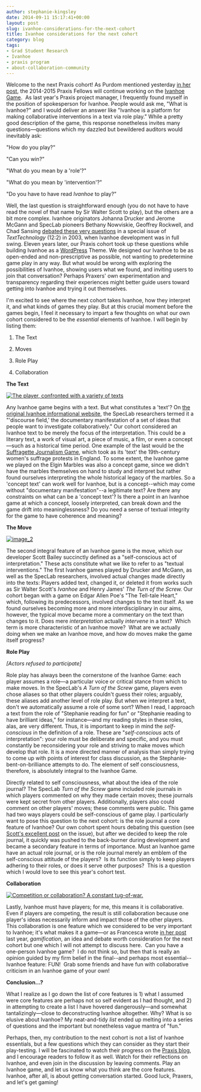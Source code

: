 ```yaml
---
author: stephanie-kingsley
date: 2014-09-11 15:17:41+00:00
layout: post
slug: ivanhoe-considerations-for-the-next-cohort
title: Ivanhoe considerations for the next cohort
category: blog
tags:
- Grad Student Research
- Ivanhoe
- praxis program
- about-collaboration-community
---
```


Welcome to the next Praxis cohort! As Purdom mentioned yesterday [in her post](http://scholarslab.org/announcements/fellows/), the 2014-2015 Praxis Fellows will continue working on the [Ivanhoe Game](http://ivanhoe.scholarslab.org/).  As last year's Praxis project manager, I frequently found myself in the position of spokesperson for Ivanhoe. People would ask me, "What is Ivanhoe?" and I would deliver an answer like "Ivanhoe is a platform for making collaborative interventions in a text via role play." While a pretty good description of the game, this response nonetheless invites many questions&mdash;questions which my dazzled but bewildered auditors would inevitably ask:

"How do you play?"

"Can you win?"

"What do you mean by a 'role'?"

"What do you mean by 'intervention'?"

"Do you have to have read _Ivanhoe_ to play?"

Well, the last question is straightforward enough (you do not have to have read the novel of that name by Sir Walter Scott to play), but the others are a bit more complex. Ivanhoe originators Johanna Drucker and Jerome McGann and SpecLab pioneers Bethany Nowviskie, Geoffrey Rockwell, and Chad Sansing [debated these very questions](http://www.ivanhoegame.org/?page_id=21) in a special issue of _TextTechnology_ (12:2) in 2003, when Ivanhoe development was in full swing. Eleven years later, our Praxis cohort took up these questions while building Ivanhoe as a [WordPress](http://wordpress.org/) Theme. We designed our Ivanhoe to be as open-ended and non-prescriptive as possible, not wanting to predetermine game play in any way. But what would be wrong with exploring the possibilities of Ivanhoe, showing users what we found, and inviting users to join that conversation? Perhaps Praxers' own experimentation and transparency regarding their experiences might better guide users toward getting into Ivanhoe and trying it out themselves.

I'm excited to see where the next cohort takes Ivanhoe, how they interpret it, and what kinds of games they play. But at this crucial moment before the games begin, I feel it necessary to impart a few thoughts on what our own cohort considered to be the _essential_ elements of Ivanhoe. I will begin by listing them:




  1. The Text


  2. Moves


  3. Role Play


  4. Collaboration


**The Text**

[![The player, confronted with a variety of texts](http://static.scholarslab.org/wp-content/uploads/2014/09/image_5-300x225.jpg)](http://static.scholarslab.org/wp-content/uploads/2014/09/image_5.jpg)

Any Ivanhoe game begins with a text. But what constitutes a 'text'? On [the original Ivanhoe informational website](http://www.ivanhoegame.org/?page_id=21), the SpecLab researchers termed it a "'discourse field,' the documentary manifestation of a set of ideas that people want to investigate collaboratively." Our cohort considered an Ivanhoe text to be merely the focus of the interpretation. This could be a literary text, a work of visual art, a piece of music, a film, or even a concept&mdash;such as a historical time period. One example of the last would be the[ Suffragette Journalism Game](http://www.scholarslab.org/grad-student-research/a-review-of-the-suffragette-game/), which took as its 'text' the 19th-century women's suffrage protests in England. To some extent, the Ivanhoe game we played on the Elgin Marbles was also a concept game, since we didn't have the marbles themselves on hand to study and interpret but rather found ourselves interpreting the whole historical legacy of the marbles. So a 'concept text' can work well for Ivanhoe, but is a concept--which may come without "documentary manifestation"--a legitimate text? Are there any constraints on what can be a 'concept text'? Is there a point in an Ivanhoe game at which a concept, loosely interpreted, can break down and the game drift into meaninglessness? Do you need a sense of textual integrity for the game to have coherence and meaning?

**The Move**

[![image_2](http://static.scholarslab.org/wp-content/uploads/2014/09/image_21-300x225.jpg)](http://static.scholarslab.org/wp-content/uploads/2014/09/image_21.jpg)

The second integral feature of an Ivanhoe game is the move, which our developer Scott Bailey succinctly defined as a "self-conscious act of interpretation." These acts constitute what we like to refer to as "textual interventions." The first Ivanhoe games played by Drucker and McGann, as well as the SpecLab researchers, involved actual changes made directly into the texts: Players added text, changed it, or deleted it from works such as Sir Walter Scott's _Ivanhoe_ and Henry James' _The Turn of the Screw._ Our cohort began with a game on Edgar Allen Poe's "The Tell-tale Heart," which, following its predecessors, involved changes to the text itself. As we found ourselves becoming more and more interdisciplinary in our aims, however, the typical move became more a commentary on the text than changes to it. Does mere _interpretation_ actually _intervene_ in a text?  Which term is more characteristic of an Ivanhoe move?  What are we actually doing when we make an Ivanhoe move, and how do moves make the game itself progress?

**Role Play**

_[Actors refused to participate]_

Role play has always been the cornerstone of the Ivanhoe Game: each player assumes a role&mdash;a particular voice or critical stance from which to make moves. In the SpecLab's _A Turn of the Screw_ game, players even chose aliases so that other players couldn't guess their roles; arguably, these aliases add another level of role play. But when we interpret a text, don't we automatically assume a role of some sort? When I read, I approach a text from the role of "Stephanie reading for fun" or "Stephanie reading to have brilliant ideas," for instance&mdash;and my reading styles in these roles, alas, are very different. Thus, it is important to keep in mind the _self-conscious_ in the definition of a role. These are "_self-conscious_ acts of interpretation": your role must be deliberate and specific, and you must constantly be reconsidering your role and striving to make moves which develop that role. It is a more directed manner of analysis than simply trying to come up with points of interest for class discussion, as the Stephanie-bent-on-brilliance attempts to do. The element of self consciousness, therefore, is absolutely integral to the Ivanhoe Game.

Directly related to self consciousness, what about the idea of the role journal? The SpecLab _Turn of the Screw_ game included role journals in which players commented on why they made certain moves; these journals were kept secret from other players. Additionally, players also could comment on other players' moves; these comments were public. This game had two ways players could be self-conscious of game play. I particularly want to pose this question to the next cohort: is the role journal a core feature of Ivanhoe? Our own cohort spent hours debating this question (see [Scott's excellent post](http://www.scholarslab.org/grad-student-research/role-journals-texts-pedagogy-and-pragmatism/) on the issue), but after we decided to keep the role journal, it quickly was pushed to the back-burner during development and became a secondary feature in terms of importance. Must an Ivanhoe game have an actual role journal, or is the role journal merely an emblem of the self-conscious attitude of the players?  Is its function simply to keep players adhering to their roles, or does it serve other purposes?  This is a question which I would love to see this year's cohort test.

**Collaboration**

[![Competition or collaboration? A constant tug-of-war.](http://static.scholarslab.org/wp-content/uploads/2014/09/image-300x225.jpg)](http://static.scholarslab.org/wp-content/uploads/2014/09/image.jpg)

Lastly, Ivanhoe must have players; for me, this means it is collaborative. Even if players are competing, the result is still collaboration because one player's ideas necessarily inform and impact those of the other players. This collaboration is one feature which we considered to be very important to Ivanhoe; it's what makes it a game&mdash;or as Francesca wrote [in her post ](http://www.scholarslab.org/grad-student-research/look-its-a-game-its-a-simulation-no-its-gamification/)last year, _gamification_, an idea and debate worth consideration for the next cohort but one which I will not attempt to discuss here.  Can you have a one-person Ivanhoe game?  I do not think so, but then that is really an opinion guided by my firm belief in the final--and perhaps most essential--Ivanhoe feature: FUN!  Grab some friends and have fun with collaborative criticism in an Ivanhoe game of your own!

**Conclusion...?**

What I realize as I go down the list of core features is 1) what I assumed were core features are perhaps not so self evident as I had thought, and 2) in attempting to create a list I have hovered dangerously&mdash;and somewhat tantalizingly&mdash;close to deconstructing Ivanhoe altogether. Why? What is so elusive about Ivanhoe? My neat-and-tidy _list_ ended up melting into a series of questions and the important but nonetheless vague mantra of "fun."

Perhaps, then, my contribution to the next cohort is not a list of Ivanhoe essentials, but a few questions which they can consider as they start their play-testing. I will be fascinated to watch their progress on the [Praxis blog](http://praxis.scholarslab.org/), and I encourage readers to follow it as well. Watch for their reflections on Ivanhoe, and even join in the discussion by leaving comments. Play an Ivanhoe game, and let us know what you think are the core features. Ivanhoe, after all, is about getting conversation started. Good luck, Praxers, and let's get gaming!
